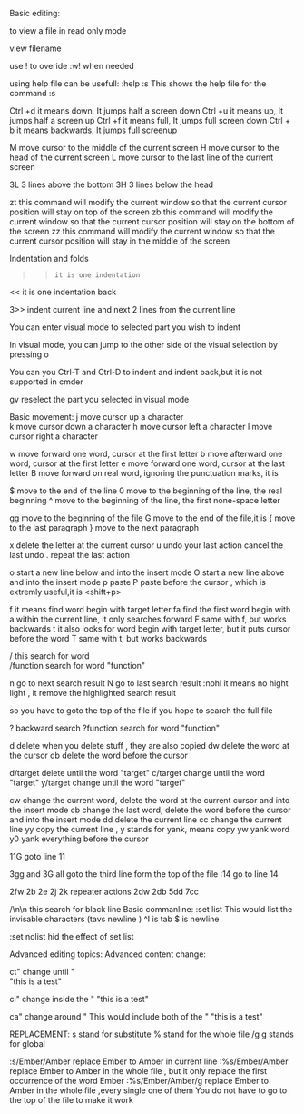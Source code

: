  Basic editing:





to view a file in read only mode 

view filename

use ! to overide :w! when needed



using help file can be usefull:  :help :s   This shows the help file for the command :s

Ctrl +d it means down, It jumps half a screen down
Ctrl +u it means up, It jumps half a screen up
Ctrl +f it means full, It jumps full screen down
Ctrl + b it means backwards, It jumps full screenup

M move cursor to the middle of the current screen
H move cursor to the head of the current screen
L move cursor to the last line of the current screen

3L     3 lines above the bottom
3H     3 lines below the head

zt this command will modify the current window so that the current cursor position will stay on top of the screen
zb this command will modify the current window so that the current cursor position will stay on the bottom of the screen
zz  this command will modify the current window so that the current cursor position will stay in the middle of the screen




Indentation and folds

>>     it is one indentation

<<  it is one indentation back

3>> indent current line and next 2 lines from the current line

You can enter visual mode to selected part you wish to indent

In visual mode, you can jump to the other side of the visual selection by pressing o

You can you Ctrl-T and Ctrl-D to indent and indent back,but it is not supported in cmder

gv reselect the part you selected in visual mode



Basic movement: 
j	move cursor up a character  
k	move cursor down a character
h	move cursor left a character
l	move cursor right a character

w move forward one word, cursor at the first letter
b move afterward one word, cursor at the first letter
e move forward one word, cursor at the last letter
B move forward on real word, ignoring the punctuation marks, it is <shift-b>

$ move to the end of the line
0 move to the beginning of the line, the real beginning
^ move to the beginning of the line, the first none-space letter

gg move to the beginning of the file
G   move to the end of the file,it is <shift-g>
{  move to the last paragraph
} move to the next paragraph

x delete the letter at the current cursor
u undo your last action
<ctrl-u> cancel the last undo
. repeat the last action

o start a new line below and into the insert mode
O start a new line above and into the insert mode
p paste
P paste before the cursor , which is extremly useful,it is <shift+p>

f  it means find word begin with target letter fa find the first word begin with a within the current line, it only searches forward
F same with f, but works backwards
t it also looks for word begin with target letter, but it puts cursor before the word
T same with t, but works backwards

/    this search for word          
/function <Enter> search for word "function"

n  go to next search result
N go to last search result
:nohl  it means no hight light , it remove the highlighted search result

so you have to goto the top of the file if you hope to search the full file

? backward search 
?function <Enter>   search for word "function"

d  delete  when you delete stuff , they are also copied
dw delete the word at the cursor 
db delete the word before the cursor

d/target <Enter>  delete until the word "target"
c/target <Enter>  change until the word "target"
y/target <Enter>  change until the word "target"

cw change the current word, delete the word at the current cursor and into the insert mode
cb change the last word, delete the word before the cursor and into the insert mode
dd delete the current line
cc change the current line
yy copy the current line , y stands for yank, means copy
yw yank word
y0 yank everything before the cursor





11G goto line 11

3gg and 3G all goto the third line form the top of the file
:14             go to line 14



2fw 2b 2e 2j 2k   repeater actions
2dw 2db
5dd 7cc

/\n\n  this search for black line
Basic commanline:
:set list         This would list the invisable characters (tavs   newline )  ^I is tab  $ is newline

:set nolist       hid the effect of set list


Advanced editing topics:
Advanced content change:

ct"   change until "                      
"this is a test"         

ci"  change inside the "
"this is a test"

ca" change around " This would include both of the "
"this is a test"

REPLACEMENT:
s stand for substitute 
% stand for the whole file
/g g stands for global

:s/Ember/Amber   replace Ember to Amber in current line
:%s/Ember/Amber replace Ember to Amber in the whole file , but it only replace the first occurrence of the word Ember
:%s/Ember/Amber/g replace Ember to Amber in the whole file ,every single one of them
You do not have to go to the top of the file to make it work
